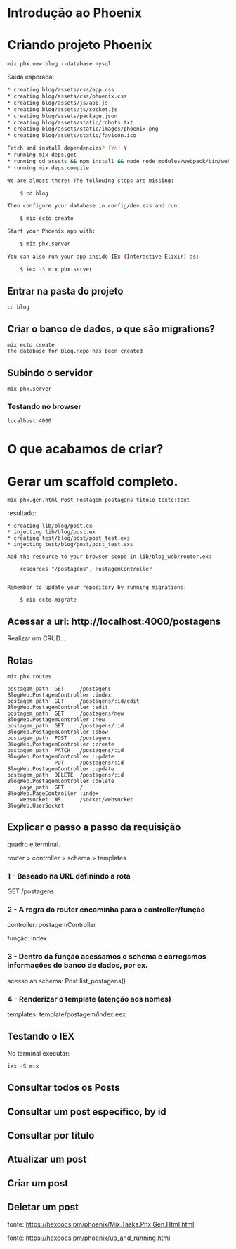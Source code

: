 Introdução ao Phoenix 
========================

# Criando projeto Phoenix

```shell
mix phx.new blog --database mysql
```

Saída esperada:

```bash
* creating blog/assets/css/app.css
* creating blog/assets/css/phoenix.css
* creating blog/assets/js/app.js
* creating blog/assets/js/socket.js
* creating blog/assets/package.json
* creating blog/assets/static/robots.txt
* creating blog/assets/static/images/phoenix.png
* creating blog/assets/static/favicon.ico

Fetch and install dependencies? [Yn] Y       
* running mix deps.get
* running cd assets && npm install && node node_modules/webpack/bin/webpack.js --mode development
* running mix deps.compile

We are almost there! The following steps are missing:

    $ cd blog

Then configure your database in config/dev.exs and run:

    $ mix ecto.create

Start your Phoenix app with:

    $ mix phx.server

You can also run your app inside IEx (Interactive Elixir) as:

    $ iex -S mix phx.server
```

## Entrar na pasta do projeto

```shell
cd blog
```

## Criar o banco de dados, o que são migrations?

```shell
mix ecto.create
The database for Blog.Repo has been created
```

## Subindo o servidor

```shell
mix phx.server
```

### Testando no browser

```html
localhost:4000
```

# O que acabamos de criar?

# Gerar um scaffold completo.

```shell
mix phx.gen.html Post Postagem postagens titulo texto:text
```

resultado:

```shell
* creating lib/blog/post.ex
* injecting lib/blog/post.ex
* creating test/blog/post/post_test.exs
* injecting test/blog/post/post_test.exs

Add the resource to your browser scope in lib/blog_web/router.ex:

    resources "/postagens", PostagemController


Remember to update your repository by running migrations:

    $ mix ecto.migrate
```

## Acessar a url: http://localhost:4000/postagens

Realizar um CRUD... 

## Rotas

```shell
mix phx.routes

postagem_path  GET     /postagens                             BlogWeb.PostagemController :index
postagem_path  GET     /postagens/:id/edit                    BlogWeb.PostagemController :edit
postagem_path  GET     /postagens/new                         BlogWeb.PostagemController :new
postagem_path  GET     /postagens/:id                         BlogWeb.PostagemController :show
postagem_path  POST    /postagens                             BlogWeb.PostagemController :create
postagem_path  PATCH   /postagens/:id                         BlogWeb.PostagemController :update
               PUT     /postagens/:id                         BlogWeb.PostagemController :update
postagem_path  DELETE  /postagens/:id                         BlogWeb.PostagemController :delete
    page_path  GET     /                                      BlogWeb.PageController :index
    websocket  WS      /socket/websocket                      BlogWeb.UserSocket
```

## Explicar o passo a passo da requisição

quadro e terminal.

router > controller > schema > templates

### 1 - Baseado na URL definindo a rota

GET /postagens 

### 2 - A regra do router encaminha para o controller/função

controller: postagemController 

função: index

### 3 - Dentro da função acessamos o schema e carregamos informações do banco de dados, por ex.

acesso ao schema: Post.list_postagens()

### 4 - Renderizar o template (atenção aos nomes)

templates: template/postagem/index.eex

## Testando o IEX

No terminal executar:

```shell
iex -S mix
```

## Consultar todos os Posts

## Consultar um post especifico, by id

## Consultar por título

## Atualizar um post

## Criar um post 

## Deletar um post


fonte: https://hexdocs.pm/phoenix/Mix.Tasks.Phx.Gen.Html.html

fonte: https://hexdocs.pm/phoenix/up_and_running.html